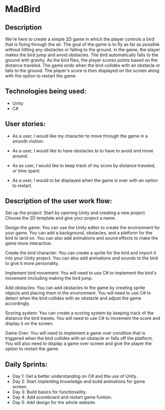 # MadBird

## Description
 We're here to create a simple 2D game in which the player controls a bird that is flying through the air. The goal of the game is to fly as far as possible without hitting any obstacles or falling to the ground. In the game, the player makes the bird jump and avoid obstacles. The bird automatically falls to the ground with gravity. As the bird flies, the player scores points based on the distance traveled. The game ends when the bird collides with an obstacle or falls to the ground. The player's score is then displayed on the screen along with the option to restart the game.

## Technologies being used:
* Unity
* C#

## User stories:
* As a user, I would like my character to move through the game in a smooth motion.

* As a user, I would like to have obstacles to to have to avoid and move around.

* As as user, I would like to keep track of my score by distance traveled, or time spent.

* As a user, I would to be displayed when the game is over with an option to restart.

## Description of the user work flow:
Set up the project: Start by opening Unity and creating a new project. Choose the 2D template and give your project a name.

Design the game: You can use the Unity editor to create the environment for your game. You can add a background, obstacles, and a platform for the bird to land on. You can also add animations and sound effects to make the game more interactive.

Create the bird character: You can create a sprite for the bird and import it into your Unity project. You can also add animations and sounds to the bird to give it more personality.

Implement bird movement: You will need to use C# to implement the bird's movement imcluding making the bird jump.

Add obstacles: You can add obstacles to the game by creating sprite objects and placing them in the environment. You will need to use C# to detect when the bird collides with an obstacle and adjust the game accordingly.

Scoring system: You can create a scoring system by keeping track of the distance the bird travels. You will need to use C# to increment the score and display it on the screen.


Game Over: You will need to implement a game over condition that is triggered when the bird collides with an obstacle or falls off the platform. You will also need to display a game over screen and give the player the option to restart the game.


## Daily Sprints:
* Day 1: Get a better understanding on C# and the use of Unity.
* Day 2: Start implenting knowledge and build animations for game screen.
* Day 3: Build basics for functionaility.
* Day 4: Add scoreboard and restart game funtion.
* Day 5: Add design for the whole website.
 







 



